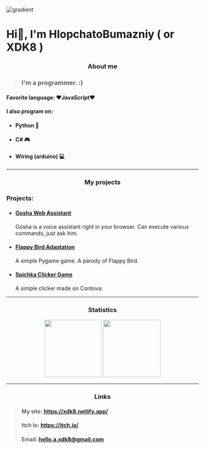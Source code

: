 <img src="https://i.ibb.co/WHYRJxN/angryimg-1.png" alt="gradient">

# Hi👋, I'm HlopchatoBumazniy ( or XDK8 )

<div align="center">
	<h3> About me </h3>
</div>

> ### I'm a programmer. :)

#### Favorite language:  **❤JavaScript❤**

#### I also program on:

- #### Python 🐍
- #### C# 🎮
- #### Wiring (arduino) 💻

---

<div align="center">
	<h3> My projects </h3>
</div>

### Projects: 

- #### [Gosha Web Assistant](https://github.com/Dmitry0802/Gosha-Web-Assistant)
  Gosha is a voice assistant right in your browser. Can execute various commands, just ask him.
- #### [Flappy Bird Adaptation](https://github.com/Dmitry0802/Flappy-Bird-Adaptation)
  A simple Pygame game. A parody of Flappy Bird.
- #### [Spichka Clicker Game](https://github.com/Dmitry0802/Spichka-Clicker-Game)
  A simple clicker made on Cordova.

---

<div align="center">
	<h3> Statistics </h3>
</div>

<p align='center'>
   <a href="https://github-readme-stats.vercel.app/api?username=Dmitry0802&show_icons=true&count_private=true"><img
           height=150
           src="https://github-readme-stats.vercel.app/api?username=Dmitry0802&show_icons=true&count_private=true"/></a>
   <a href="https://github.com/Dmitry0802/github-readme-stats"><img height=150
                                                                  src="https://github-readme-stats.vercel.app/api/top-langs/?username=Dmitry0802&layout=compact"/></a>
</p>

---

<div align="center">
	<h3> Links </h3>
</div>

> #### My site: https://xdk8.netlify.app/
> #### Itch Io: https://itch.io/
> #### Email: hello.a.xdk8@gmail.com
